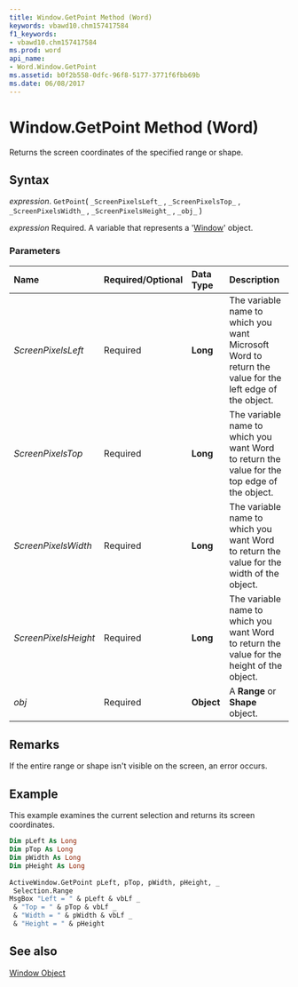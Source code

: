 ```yaml
---
title: Window.GetPoint Method (Word)
keywords: vbawd10.chm157417584
f1_keywords:
- vbawd10.chm157417584
ms.prod: word
api_name:
- Word.Window.GetPoint
ms.assetid: b0f2b558-0dfc-96f8-5177-3771f6fbb69b
ms.date: 06/08/2017
---
```



# Window.GetPoint Method (Word)

Returns the screen coordinates of the specified range or shape.


## Syntax

 _expression_. `GetPoint`( `_ScreenPixelsLeft_` , `_ScreenPixelsTop_` , `_ScreenPixelsWidth_` , `_ScreenPixelsHeight_` , `_obj_` )

 _expression_ Required. A variable that represents a '[Window](Word.Window.md)' object.


### Parameters



|**Name**|**Required/Optional**|**Data Type**|**Description**|
|:-----|:-----|:-----|:-----|
| _ScreenPixelsLeft_|Required| **Long**|The variable name to which you want Microsoft Word to return the value for the left edge of the object.|
| _ScreenPixelsTop_|Required| **Long**|The variable name to which you want Word to return the value for the top edge of the object.|
| _ScreenPixelsWidth_|Required| **Long**|The variable name to which you want Word to return the value for the width of the object.|
| _ScreenPixelsHeight_|Required| **Long**|The variable name to which you want Word to return the value for the height of the object.|
| _obj_|Required| **Object**|A  **Range** or **Shape** object.|

## Remarks

If the entire range or shape isn't visible on the screen, an error occurs.


## Example

This example examines the current selection and returns its screen coordinates.


```vb
Dim pLeft As Long 
Dim pTop As Long 
Dim pWidth As Long 
Dim pHeight As Long 
 
ActiveWindow.GetPoint pLeft, pTop, pWidth, pHeight, _ 
 Selection.Range 
MsgBox "Left = " & pLeft & vbLf _ 
 & "Top = " & pTop & vbLf _ 
 & "Width = " & pWidth & vbLf _ 
 & "Height = " & pHeight
```


## See also


[Window Object](Word.Window.md)

